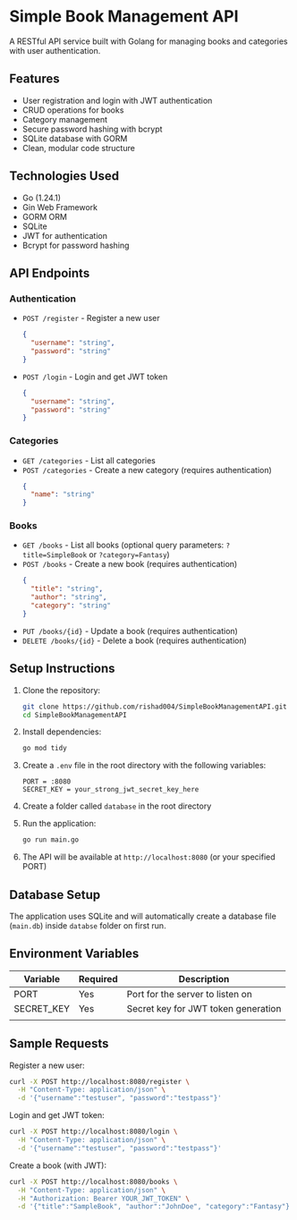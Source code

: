 # Simple Book Management API

A RESTful API service built with Golang for managing books and categories with user authentication.

## Features

- User registration and login with JWT authentication
- CRUD operations for books
- Category management
- Secure password hashing with bcrypt
- SQLite database with GORM
- Clean, modular code structure

## Technologies Used

- Go (1.24.1)
- Gin Web Framework
- GORM ORM
- SQLite
- JWT for authentication
- Bcrypt for password hashing

## API Endpoints

### Authentication

- `POST /register` - Register a new user
  ```json
  {
    "username": "string",
    "password": "string"
  }
  ```

- `POST /login` - Login and get JWT token
  ```json
  {
    "username": "string",
    "password": "string"
  }
  ```

### Categories

- `GET /categories` - List all categories
- `POST /categories` - Create a new category (requires authentication)
  ```json
  {
    "name": "string"
  }
  ```

### Books

- `GET /books` - List all books (optional query parameters: `?title=SimpleBook` or `?category=Fantasy`)
- `POST /books` - Create a new book (requires authentication)
  ```json
  {
    "title": "string",
    "author": "string",
    "category": "string"
  }
  ```
- `PUT /books/{id}` - Update a book (requires authentication)
- `DELETE /books/{id}` - Delete a book (requires authentication)

## Setup Instructions

1. Clone the repository:
   ```bash
   git clone https://github.com/rishad004/SimpleBookManagementAPI.git
   cd SimpleBookManagementAPI
   ```

2. Install dependencies:
   ```bash
   go mod tidy
   ```

3. Create a `.env` file in the root directory with the following variables:
   ```env
   PORT = :8080
   SECRET_KEY = your_strong_jwt_secret_key_here
   ```
4. Create a folder called `database` in the root directory

5. Run the application:
   ```bash
   go run main.go
   ```

6. The API will be available at `http://localhost:8080` (or your specified PORT)

## Database Setup

The application uses SQLite and will automatically create a database file (`main.db`) inside `databse` folder on first run.

## Environment Variables

| Variable     | Required | Description                          |
|--------------|----------|--------------------------------------|
| PORT         | Yes      | Port for the server to listen on     |
| SECRET_KEY   | Yes      | Secret key for JWT token generation  |
|              |          |                                      |

## Sample Requests

Register a new user:
```bash
curl -X POST http://localhost:8080/register \
  -H "Content-Type: application/json" \
  -d '{"username":"testuser", "password":"testpass"}'
```

Login and get JWT token:
```bash
curl -X POST http://localhost:8080/login \
  -H "Content-Type: application/json" \
  -d '{"username":"testuser", "password":"testpass"}'
```

Create a book (with JWT):
```bash
curl -X POST http://localhost:8080/books \
  -H "Content-Type: application/json" \
  -H "Authorization: Bearer YOUR_JWT_TOKEN" \
  -d '{"title":"SampleBook", "author":"JohnDoe", "category":"Fantasy"}'
```